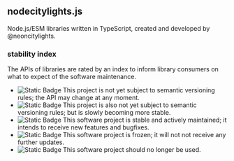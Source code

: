 ## nodecitylights.js

Node.js/ESM libraries written in TypeScript, created and developed by @neoncitylights.

### stability index
The APIs of libraries are rated by an index to inform library consumers on what to expect of the software maintenance.

- ![Static Badge](https://img.shields.io/badge/maintenance-alpha-FF4A1C?style=flat-square) This project is not yet subject to semantic versioning rules; the API may change at any moment.
- ![Static Badge](https://img.shields.io/badge/maintenance-beta-ff9900?style=flat-square) This project is also not yet subject to semantic versioning rules; but is slowly becoming more stable.
- ![Static Badge](https://img.shields.io/badge/maintenance-stable-brightgreen?style=flat-square) This software project is stable and actively maintained; it intends to receive new features and bugfixes.
- ![Static Badge](https://img.shields.io/badge/maintenance-frozen-dodgerblue?style=flat-square) This software project is frozen; it will not not receive any further updates.
- ![Static Badge](https://img.shields.io/badge/maintenance-deprecated-eee?style=flat-square) This software project should no longer be used.
